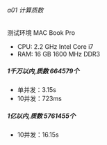 ###### a01 计算质数

测试环境 MAC Book Pro 
- CPU: 2.2 GHz Intel Core i7
- RAM: 16 GB 1600 MHz DDR3

##### 1千万以内,质数 664579个
- 单并发：3.15s
- 10并发：723ms

##### 1亿以内,质数 5761455个
- 10并发：16.15s

